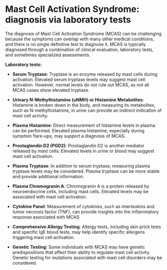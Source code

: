
# Mast Cell Activation Syndrome: diagnosis via laboratory tests

The diagnosis of Mast Cell Activation Syndrome (MCAS) can be challenging because the symptoms can overlap with many other medical conditions, and there is no single definitive test to diagnose it. MCAS is typically diagnosed through a combination of clinical evaluation, laboratory tests, and sometimes specialized assessments.

**Laboratory tests:**

* **Serum Tryptase**: Tryptase is an enzyme released by mast cells during activation. Elevated serum tryptase levels may suggest mast cell activation. However, normal levels do not rule out MCAS, as not all MCAS cases show elevated tryptase.

* **Urinary N-Methylhistamine (uNMH) or Histamine Metabolites**: Histamine is broken down in the body, and measuring its metabolites, such as N-methylhistamine, in urine can provide an indirect indication of mast cell activity.

* **Plasma Histamine**: Direct measurement of histamine levels in plasma can be performed. Elevated plasma histamine, especially during symptom flare-ups, may support a diagnosis of MCAS.

* **Prostaglandin D2 (PGD2)**: Prostaglandin D2 is another mediator released by mast cells. Elevated levels in urine or blood may suggest mast cell activation.

* **Plasma Tryptase**: In addition to serum tryptase, measuring plasma tryptase levels may be considered. Plasma tryptase can be more stable and provide additional information.

* **Plasma Chromogranin A**: Chromogranin A is a protein released by neuroendocrine cells, including mast cells. Elevated levels may be associated with mast cell activation.

* **Cytokine Panel**: Measurement of cytokines, such as interleukins and tumor necrosis factor (TNF), can provide insights into the inflammatory response associated with MCAS.

* **Comprehensive Allergy Testing**: Allergy tests, including skin prick tests and specific IgE blood tests, may help identify specific allergens triggering mast cell activation.

* **Genetic Testing**: Some individuals with MCAS may have genetic predispositions that affect their ability to regulate mast cell activity. Genetic testing for mutations associated with mast cell disorders may be considered.